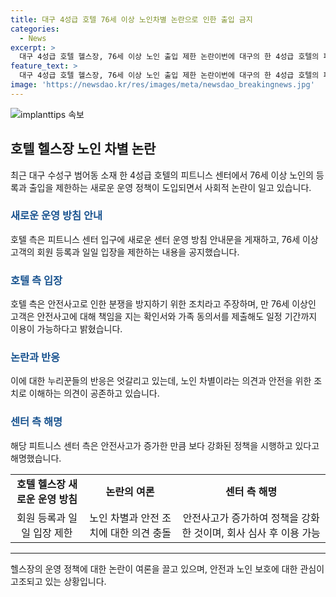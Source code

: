 ```yaml
---
title: 대구 4성급 호텔 76세 이상 노인차별 논란으로 인한 출입 금지
categories:
  - News
excerpt: >
  대구 4성급 호텔 헬스장, 76세 이상 노인 출입 제한 논란이번에 대구의 한 4성급 호텔의 피트니스 센터에서 76세 이상 노인의 등록과 출입을 제한하는 새로운 운영 방침이 도입되면서 논란이 일고 있습니다. 호텔 측은 안전 문제로 이에 대한 조치를 취했다고 밝히고 있지만, 이에 대해 노인 차별이라는 비판이 나오고 있습니다. 일부는 노인 보호 차원에서 조치를 이해한다는 반응을 보이고 있으나, 논란은 여전히 계속되고 있습니다. 해당 피트니스 센터 측은 안전사고가 증가해 정책을 강화했다고 설명했습니다.
feature_text: >
  대구 4성급 호텔 헬스장, 76세 이상 노인 출입 제한 논란이번에 대구의 한 4성급 호텔의 피트니스 센터에서 76세 이상 노인의 등록과 출입을 제한하는 새로운 운영 방침이 도입되면서 논란이 일고 있습니다. 호텔 측은 안전 문제로 이에 대한 조치를 취했다고 밝히고 있지만, 이에 대해 노인 차별이라는 비판이 나오고 있습니다. 일부는 노인 보호 차원에서 조치를 이해한다는 반응을 보이고 있으나, 논란은 여전히 계속되고 있습니다. 해당 피트니스 센터 측은 안전사고가 증가해 정책을 강화했다고 설명했습니다.
image: 'https://newsdao.kr/res/images/meta/newsdao_breakingnews.jpg'
---
```


<p><img src="https://newsdao.kr/res/images/meta/newsdao_breakingnews.jpg" alt="implanttips 속보" /></p>

<h2 data-ke-size="size26">호텔 헬스장 노인 차별 논란</h2>

<p data-ke-size="size16">최근 대구 수성구 범어동 소재 한 4성급 호텔의 피트니스 센터에서 76세 이상 노인의 등록과 출입을 제한하는 새로운 운영 정책이 도입되면서 사회적 논란이 일고 있습니다.</p>

<h3><b><span style="color: #1a5490;">새로운 운영 방침 안내</span></b></h3>

<p data-ke-size="size16">호텔 측은 피트니스 센터 입구에 새로운 센터 운영 방침 안내문을 게재하고, 76세 이상 고객의 회원 등록과 일일 입장을 제한하는 내용을 공지했습니다.</p>

<h3><b><span style="color: #1a5490;">호텔 측 입장</span></b></h3>

<p data-ke-size="size16">호텔 측은 안전사고로 인한 분쟁을 방지하기 위한 조치라고 주장하며, 만 76세 이상인 고객은 안전사고에 대해 책임을 지는 확인서와 가족 동의서를 제출해도 일정 기간까지 이용이 가능하다고 밝혔습니다.</p>

<h3><b><span style="color: #1a5490;">논란과 반응</span></b></h3>

<p data-ke-size="size16">이에 대한 누리꾼들의 반응은 엇갈리고 있는데, 노인 차별이라는 의견과 안전을 위한 조치로 이해하는 의견이 공존하고 있습니다.</p>

<h3><b><span style="color: #1a5490;">센터 측 해명</span></b></h3>

<p data-ke-size="size16">해당 피트니스 센터 측은 안전사고가 증가한 만큼 보다 강화된 정책을 시행하고 있다고 해명했습니다.</p>

<table>
  <tr>
    <td style="text-align: center; height: 17px;"><b>호텔 헬스장 새로운 운영 방침</b></td>
    <td style="text-align: center; height: 17px;"><b>논란의 여론</b></td>
    <td style="text-align: center; height: 17px;"><b>센터 측 해명</b></td>
  </tr>
  <tr>
    <td style="text-align: center;">회원 등록과 일일 입장 제한</td>
    <td style="text-align: center;">노인 차별과 안전 조치에 대한 의견 충돌</td>
    <td style="text-align: center;">안전사고가 증가하여 정책을 강화한 것이며, 회사 심사 후 이용 가능</td>
  </tr>
</table>

<hr>

<p data-ke-size="size16">헬스장의 운영 정책에 대한 논란이 여론을 끌고 있으며, 안전과 노인 보호에 대한 관심이 고조되고 있는 상황입니다.</p>

